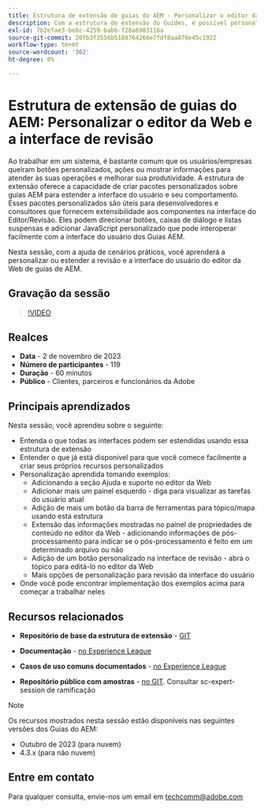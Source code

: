 ```yaml
---
title: Estrutura de extensão de guias do AEM - Personalizar o editor da Web e a interface de revisão
description: Com a estrutura de extensão do Guides, é possível personalizar as seções desejadas da interface de revisão ou do Editor da Web usando JSON, CSS e JavaScript fáceis de atualizar.
exl-id: 7b2efae3-be8c-4259-babb-f28a6903116a
source-git-commit: 20fb3f3556b5188764266e7fdf8aa876e45c1922
workflow-type: tm+mt
source-wordcount: '362'
ht-degree: 0%

---
```


# Estrutura de extensão de guias do AEM: Personalizar o editor da Web e a interface de revisão

Ao trabalhar em um sistema, é bastante comum que os usuários/empresas queiram botões personalizados, ações ou mostrar informações para atender às suas operações e melhorar sua produtividade. A estrutura de extensão oferece a capacidade de criar pacotes personalizados sobre guias AEM para estender a interface do usuário e seu comportamento. Esses pacotes personalizados são úteis para desenvolvedores e consultores que fornecem extensibilidade aos componentes na interface do Editor/Revisão. Eles podem direcionar botões, caixas de diálogo e listas suspensas e adicionar JavaScript personalizado que pode interoperar facilmente com a interface do usuário dos Guias AEM.

Nesta sessão, com a ajuda de cenários práticos, você aprenderá a personalizar ou estender a revisão e a interface do usuário do editor da Web de guias de AEM.

## Gravação da sessão

>[!VIDEO](https://video.tv.adobe.com/v/3425476/review-ui-customization-guides-extension-framework-web-editor)

## Realces

- **Data** - 2 de novembro de 2023
- **Número de participantes** - 119
- **Duração** - 60 minutos
- **Público** - Clientes, parceiros e funcionários da Adobe

## Principais aprendizados

Nesta sessão, você aprendeu sobre o seguinte:
- Entenda o que todas as interfaces podem ser estendidas usando essa estrutura de extensão
- Entender o que já está disponível para que você comece facilmente a criar seus próprios recursos personalizados
- Personalização aprendida tomando exemplos:
   - Adicionando a seção Ajuda e suporte no editor da Web
   - Adicionar mais um painel esquerdo - diga para visualizar as tarefas do usuário atual
   - Adição de mais um botão da barra de ferramentas para tópico/mapa usando esta estrutura
   - Extensão das informações mostradas no painel de propriedades de conteúdo no editor da Web - adicionando informações de pós-processamento para indicar se o pós-processamento é feito em um determinado arquivo ou não
   - Adição de um botão personalizado na interface de revisão - abra o tópico para editá-lo no editor da Web
   - Mais opções de personalização para revisão da interface do usuário
- Onde você pode encontrar implementação dos exemplos acima para começar a trabalhar neles


## Recursos relacionados

- **Repositório de base da estrutura de extensão** - [GIT](https://github.com/adobe/guides-extension/tree/main)

- **Documentação** - [no Experience League](../../guides-ui-extensions/aem_guides_framework/basic-customisation.md)

- **Casos de uso comuns documentados** - [no Experience League](../../guides-ui-extensions/aem_guides_framework/jui-framework.md)

- **Repositório público com amostras** - [no GIT](https://github.com/adobe/guides-extension/tree/sc-expert-session). Consultar sc-expert-session de ramificação


>[!NOTE]
>
> Os recursos mostrados nesta sessão estão disponíveis nas seguintes versões dos Guias do AEM:
> - Outubro de 2023 (para nuvem)
> - 4.3.x (para não nuvem)



## Entre em contato

Para qualquer consulta, envie-nos um email em <techcomm@adobe.com>

